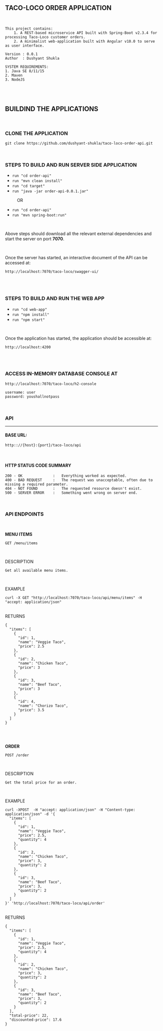 ## TACO-LOCO ORDER APPLICATION

</br>

```
This project contains:
    1. A REST-based microservice API built with Spring-Boot v2.3.4 for processing Taco-Loco customer orders.
    2. A minimalist web-application built with Angular v10.0 to serve as user interface.

Version : 0.0.1
Author  : Dushyant Shukla

SYSTEM REQUIREMENTS:
1. Java SE 8/11/15
2. Maven
3. NodeJS
```
</br>
</br>

## BUILDIND THE APPLICATIONS

</br>

### CLONE THE APPLICATION
```
git clone https://github.com/dushyant-shukla/taco-loco-order-api.git
```

</br>

### STEPS TO BUILD AND RUN SERVER SIDE APPLICATION

* ```run "cd order-api"```
* ```run "mvn clean install"```
* ```run "cd target"```
* ```run "java -jar order-api-0.0.1.jar"```

&nbsp; &nbsp; &nbsp; &nbsp; &nbsp; OR

* ```run "cd order-api"```
* ```run "mvn spring-boot:run"```


</br>

Above steps should download all the relevant external dependencies and start the server on port **7070**.

</br>

Once the server has started, an interactive document of the API can be accessed at:
```
http://localhost:7070/taco-loco/swagger-ui/
```


</br>
</br>

### STEPS TO BUILD AND RUN THE WEB APP
* ```run "cd web-app"```
* ```run "npm install"```
* ```run "npm start"```

</br>

Once the application has started, the application should be accessible at:
```
http://localhost:4200
```

</br>
</br>

### ACCESS IN-MEMORY DATABASE CONSOLE AT
```
http://localhost:7070/taco-loco/h2-console

username: user
password: youshallnotpass
```

</br>

### API
---

#### BASE URL:
```
http:://{host}:{port}/taco-loco/api
```

</br>

#### HTTP STATUS CODE SUMMARY
```
200 - OK              :   Everything worked as expected.
400 - BAD REQUEST     :   The request was unacceptable, often due to missing a required parameter.
404 - NOT FOUND       :   The requested resource doesn't exist.
500 - SERVER ERROR    :   Something went wrong on server end.
```

</br>

### API ENDPOINTS

</br>

**MENU ITEMS**
```
GET /menu/items
```

</br>

DESCRIPTION</br>
```
Get all available menu items.
```

</br>

EXAMPLE
```
curl -X GET "http://localhost:7070/taco-loco/api/menu/items" -H "accept: application/json"
```
</br>
RETURNS

```
{
  "items": [
    {
      "id": 1,
      "name": "Veggie Taco",
      "price": 2.5
    },
    {
      "id": 2,
      "name": "Chicken Taco",
      "price": 3
    },
    {
      "id": 3,
      "name": "Beef Taco",
      "price": 3
    },
    {
      "id": 4,
      "name": "Chorizo Taco",
      "price": 3.5
    }
  ]
}
```

</br>
</br>

**ORDER**
```
POST /order
```

</br>

DESCRIPTION</br>
```
Get the total price for an order.
```

</br>

EXAMPLE
```
curl -XPOST  -H "accept: application/json" -H "Content-type: application/json" -d '{
  "items": [
    {
      "id": 1,
      "name": "Veggie Taco",
      "price": 2.5,
      "quantity": 4
    },
    {
      "id": 2,
      "name": "Chicken Taco",
      "price": 3,
      "quantity": 2
    },
    {
      "id": 3,
      "name": "Beef Taco",
      "price": 3,
      "quantity": 2
    }
  ]
}' 'http://localhost:7070/taco-loco/api/order'
```
</br>
RETURNS

```
{
  "items": [
    {
      "id": 1,
      "name": "Veggie Taco",
      "price": 2.5,
      "quantity": 4
    },
    {
      "id": 2,
      "name": "Chicken Taco",
      "price": 3,
      "quantity": 2
    },
    {
      "id": 3,
      "name": "Beef Taco",
      "price": 3,
      "quantity": 2
    }
  ],
  "total-price": 22,
  "discounted-price": 17.6
}
```

</br>
</br>
